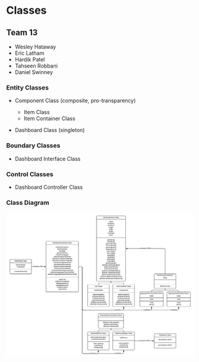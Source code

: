 # Classes

## Team 13

- Wesley Hataway
- Eric Latham
- Hardik Patel
- Tahseen Robbani
- Daniel Swinney

### Entity Classes

- Component Class (composite, pro-transparency)
  - Item Class
  - Item Container Class

- Dashboard Class (singleton)

### Boundary Classes

- Dashboard Interface Class

### Control Classes

- Dashboard Controller Class

### Class Diagram

![Class Diagram](img/class_diagram.png)
